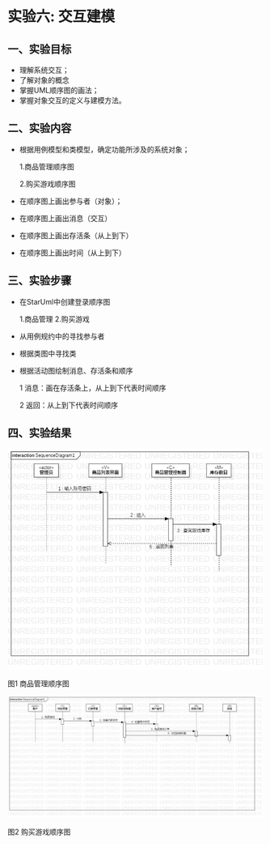# 实验六: 交互建模
## 一、实验目标
- 理解系统交互；
- 了解对象的概念
- 掌握UML顺序图的画法；
- 掌握对象交互的定义与建模方法。
## 二、实验内容
- 根据用例模型和类模型，确定功能所涉及的系统对象；

   1.商品管理顺序图

   2.购买游戏顺序图

- 在顺序图上画出参与者（对象）；

- 在顺序图上画出消息（交互）

- 在顺序图上画出存活条（从上到下）

- 在顺序图上画出时间（从上到下）
## 三、实验步骤
- 在StarUml中创建登录顺序图

  1.商品管理
  2.购买游戏
  
- 从用例规约中的寻找参与者

- 根据类图中寻找类

- 根据活动图绘制消息、存活条和顺序

  1 消息：画在存活条上，从上到下代表时间顺序

  2 返回：从上到下代表时间顺序
## 四、实验结果
![商品管理顺序图](./SequenceDiagram1.jpg)

图1 商品管理顺序图

![购买游戏顺序图](./SequenceDiagram2.jpg)

图2 购买游戏顺序图

